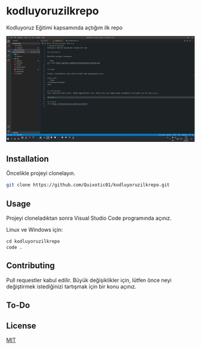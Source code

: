 # kodluyoruzilkrepo
Kodluyoruz Eğitimi kapsamında açtığım ilk repo

![github](img/vscode_060820211351.png)

## Installation

Öncelikle projeyi clonelayın.

```bash
git clone https://github.com/Quixotic01/kodluyoruzilkrepo.git
```

## Usage

Projeyi cloneladıktan sonra Visual Studio Code programında açınız.

Linux ve Windows için:
```
cd kodluyoruzilkrepo
code .
```

## Contributing
Pull requestler kabul edilir. Büyük değişiklikler için, lütfen önce neyi değiştirmek istediğinizi tartışmak için bir konu açınız.

## To-Do

## License
[MIT](https://choosealicense.com/licenses/mit/)
